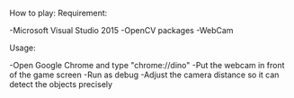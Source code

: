 How to play:
Requirement:

-Microsoft Visual Studio 2015
-OpenCV packages
-WebCam

Usage:

-Open Google Chrome and type "chrome://dino"
-Put the webcam in front of the game screen
-Run as debug
-Adjust the camera distance so it can detect the objects precisely